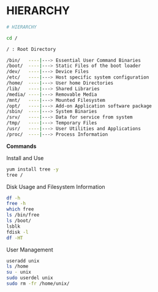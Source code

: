 # HIERARCHY

```sh
# HIERARCHY

cd /

/ : Root Directory

/bin/   ----|---> Essential User Command Binaries
/boot/  ----|---> Static Files of the boot loader
/dev/   ----|---> Device Files
/etc/   ----|---> Host specific system configuration
/home/  ----|---> User home Directories
/lib/   ----|---> Shared Libraries
/media/ ----|---> Removable Media
/mnt/   ----|---> Mounted Filesystem
/opt/   ----|---> Add-on Application software package
/sbin/  ----|---> System Binaries
/srv/   ----|---> Data for service from system
/tmp/   ----|---> Temporary Files
/usr/   ----|---> User Utilities and Applications
/proc/  ----|---> Process Information
```

**Commands**

Install and Use

```sh
yum install tree -y
tree /
```

Disk Usage and Filesystem Information

```sh
df -h
free -h
which free
ls /bin/free
ls /boot/
lsblk
fdisk -l
df -HT
```

User Management

```sh
useradd unix
ls /home
su - unix
sudo userdel unix
sudo rm -fr /home/unix/
```
